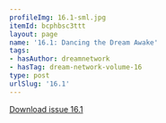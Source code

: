 ```yaml
---
profileImg: 16.1-sml.jpg
itemId: bcphbsc3ttt
layout: page
name: '16.1: Dancing the Dream Awake'
tags:
- hasAuthor: dreamnetwork
- hasTag: dream-network-volume-16
type: post
urlSlug: '16.1'
---
```

<a href="../files/pdfs/Volume_16/16.1-Dream-Network-Vol-16-No-1.pdf" download="">Download issue 16.1</a>